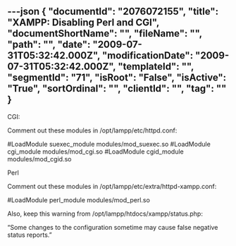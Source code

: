 ---json
{
  "documentId": "2076072155",
  "title": "XAMPP: Disabling Perl and CGI",
  "documentShortName": "",
  "fileName": "",
  "path": "",
  "date": "2009-07-31T05:32:42.000Z",
  "modificationDate": "2009-07-31T05:32:42.000Z",
  "templateId": "",
  "segmentId": "71",
  "isRoot": "False",
  "isActive": "True",
  "sortOrdinal": "",
  "clientId": "",
  "tag": ""
}
---

CGI:

Comment out these modules in /opt/lampp/etc/httpd.conf:

#LoadModule suexec_module modules/mod_suexec.so
#LoadModule cgi_module modules/mod_cgi.so
#LoadModule cgid_module modules/mod_cgid.so

Perl

Comment out these modules in /opt/lampp/etc/extra/httpd-xampp.conf:

#LoadModule perl_module        modules/mod_perl.so

Also, keep this warning from /opt/lampp/htdocs/xampp/status.php:

“Some changes to the configuration sometime may cause false negative status reports.”
